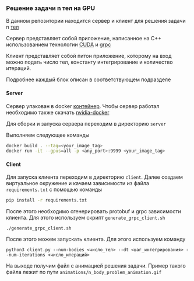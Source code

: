 ### Решение задачи n тел на GPU

В данном репозитории находится сервер и клиент для решения задачи n [тел](https://ru.wikipedia.org/wiki/%D0%93%D1%80%D0%B0%D0%B2%D0%B8%D1%82%D0%B0%D1%86%D0%B8%D0%BE%D0%BD%D0%BD%D0%B0%D1%8F_%D0%B7%D0%B0%D0%B4%D0%B0%D1%87%D0%B0_N_%D1%82%D0%B5%D0%BB) 

Сервер представляет собой приложение, написанное на C++ использованием технологии [CUDA](https://ru.wikipedia.org/wiki/CUDA) и [grpc](https://grpc.io/)

Клиент представляет собой питон приложение, которому на вход можно подать число тел, константу интегрирование и количество итераций.

Подробнее каждый блок описан в соответствующем подразделе

#### Server

Сервер упакован в docker [контейнер](https://www.docker.com/). Чтобы сервер работал необходимо также скачать [nvidia-docker](https://docs.nvidia.com/datacenter/cloud-native/container-toolkit/latest/install-guide.html)

Для сборки и запуска сервера переходим в директорию `server`

Выполняем следующее команды

```bash
docker build . --tag=<your_image_tag>
docker run -it --gpus=all -p <any_port>:9999 <your_image_tag>
```

#### Client

Для запуска клиента переходим в директорию `client`. Далее создаем виртуальное окружение и качаем зависимости из файла `requirements.txt` с помощью команды

```bash
pip install -r requirements.txt
```

После этого необходимо сгенерировать protobuf и grpc зависимости клиента. Для этого используем скрипт `generate_grpc_client.sh`

```
./generate_grpc_client.sh
```

После этого можем запускать клиента. Для этого используем команду

```
python3 client.py --num-bodies <число_тел> --dt <шаг_интегрирования> --num-iterations <число_итераций>
```

На выходе получим файл с анимацией решения задачи. Пример такого файла лежит по пути `animations/n_body_problem_animation.gif`